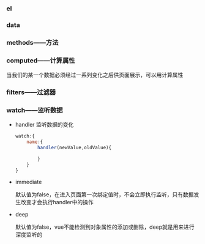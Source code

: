### el

### data

### methods——方法

### computed——计算属性

当我们的某一个数据必须经过一系列变化之后供页面展示，可以用计算属性

### filters——过滤器

### watch——监听数据

* handler 监听数据的变化

  ```js
  watch:{
      name:{
          handler(newValue,oldValue){
              
          }
      }
  }
  ```

  

* immediate

  默认值为false，在进入页面第一次绑定值时，不会立即执行监听，只有数据发生改变才会执行handler中的操作

* deep

  默认值为false，vue不能检测到对象属性的添加或删除，deep就是用来进行深度监听的





